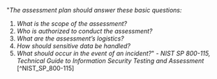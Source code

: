 
"*The assessment plan should answer these basic questions:*

1. *What is the scope of the assessment?*
2. *Who is authorized to conduct the assessment?* 
3. *What are the assessment’s logistics?*
4. *How should sensitive data be handled?* 
5. *What should occur in the event of an incident?*" - _NIST SP 800-115, Technical Guide to Information Security Testing and Assessment_ [^NIST_SP_800-115]
